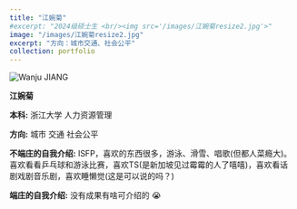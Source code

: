 ```yaml
---
title: "江婉菊"
#excerpt: "2024级硕士生 <br/><img src='/images/江婉菊resize2.jpg'>"
image: "/images/江婉菊resize2.jpg" 
excerpt: "方向：城市交通、社会公平" 
collection: portfolio
---
```



![Wanju JIANG](/images/江婉菊.jpg)

**江婉菊**

**本科:** 浙江大学 人力资源管理

**方向:** 城市 交通 社会公平

**不端庄的自我介绍:** ISFP，喜欢的东西很多，游泳、滑雪、唱歌(但都人菜瘾大)。喜欢看看乒乓球和游泳比赛，喜欢TS(是新加坡见过霉霉的人了嘻嘻)，喜欢看话剧戏剧音乐剧，喜欢睡懒觉(这是可以说的吗？)

**端庄的自我介绍:** 没有成果有啥可介绍的 😭
